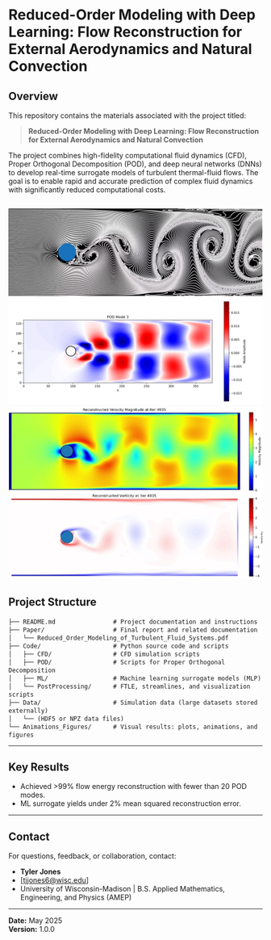 # Reduced-Order Modeling with Deep Learning: Flow Reconstruction for External Aerodynamics and Natural Convection

## Overview

This repository contains the materials associated with the project titled:

> **Reduced-Order Modeling with Deep Learning: Flow Reconstruction for External Aerodynamics and Natural Convection**

The project combines high-fidelity computational fluid dynamics (CFD), Proper Orthogonal Decomposition (POD), and deep neural networks (DNNs) to develop real-time surrogate models of turbulent thermal-fluid flows. The goal is to enable rapid and accurate prediction of complex fluid dynamics with significantly reduced computational costs.

![Inviscid incompressible flow around a cylinder](Figures/inviscid-incompressible-cylinder.png)
![POD Mode 3](Figures/pod_mode_3.png)
![POD Reconstruction](Figures/cylinder-POD-reconstruction.jpg)
---

## Project Structure

```
├── README.md                # Project documentation and instructions
├── Paper/                   # Final report and related documentation
│   └── Reduced_Order_Modeling_of_Turbulent_Fluid_Systems.pdf
├── Code/                    # Python source code and scripts
│   ├── CFD/                 # CFD simulation scripts
│   ├── POD/                 # Scripts for Proper Orthogonal Decomposition
│   ├── ML/                  # Machine learning surrogate models (MLP)
│   └── PostProcessing/      # FTLE, streamlines, and visualization scripts
├── Data/                    # Simulation data (large datasets stored externally)
│   └── (HDF5 or NPZ data files)
└── Animations_Figures/      # Visual results: plots, animations, and figures
```


---

## Key Results

- Achieved >99% flow energy reconstruction with fewer than 20 POD modes.
- ML surrogate yields under 2% mean squared reconstruction error.

---

## Contact

For questions, feedback, or collaboration, contact:

- **Tyler Jones**
- [tjjones6@wisc.edu]
- University of Wisconsin-Madison | B.S. Applied Mathematics, Engineering, and Physics (AMEP)

---

**Date:** May 2025  
**Version:** 1.0.0
